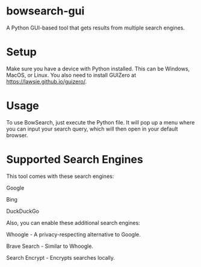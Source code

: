 # bowsearch-gui
A Python GUI-based tool that gets results from multiple search engines.

# Setup
Make sure you have a device with Python installed. This can be Windows, MacOS, or Linux. You also need to install GUIZero at https://lawsie.github.io/guizero/.

# Usage
To use BowSearch, just execute the Python file. It will pop up a menu where you can input your search query, which will then open in your default browser.

# Supported Search Engines
This tool comes with these search engines:

Google

Bing

DuckDuckGo

Also, you can enable these additional search engines:

Whoogle - A privacy-respecting alternative to Google.

Brave Search - Similar to Whoogle.

Search Encrypt - Encrypts searches locally.
